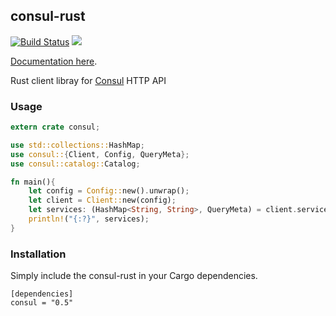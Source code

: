 ## consul-rust

[![Build Status](https://github.com/pierresouchay/consul-rust/actions/workflows/rust.yml/badge.svg)](https://github.com/pierresouchay/consul-rust/actions?query=branch%3Amaster)
[![](https://img.shields.io/crates/v/consul.svg)](https://crates.io/crates/consul)

[Documentation here](https://docs.rs/consul/).

Rust client libray for [Consul](http://consul.io/) HTTP API

### Usage

```rust
extern crate consul;

use std::collections::HashMap;
use consul::{Client, Config, QueryMeta};
use consul::catalog::Catalog;

fn main(){
	let config = Config::new().unwrap();
	let client = Client::new(config);
	let services: (HashMap<String, String>, QueryMeta) = client.services(None).unwrap();
	println!("{:?}", services);
}
```


### Installation

Simply include the consul-rust in your Cargo dependencies.

```
[dependencies]
consul = "0.5"
```

